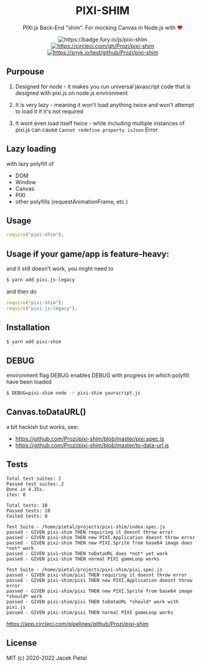 <h1 align="center">
    PIXI-SHIM
</h1>

<p align="center">
    PIXI.js Back-End "shim". For mocking Canvas in Node.js with <span style="color: red">❤️</span>
</p>

<p align="center">
    <img src="https://badge.fury.io/js/pixi-shim.svg" alt="https://badge.fury.io/js/pixi-shim" />
    <a href="https://app.circleci.com/pipelines/github/Prozi/pixi-shim"><img src="https://circleci.com/gh/Prozi/pixi-shim.svg?style=svg" alt="https://circleci.com/gh/Prozi/pixi-shim" /></a>
    <a href="https://snyk.io/test/github/Prozi/pixi-shim"><img src="https://snyk.io/test/github/Prozi/pixi-shim/badge.svg" alt="https://snyk.io/test/github/Prozi/pixi-shim" /></a>
</p>

## Purpouse

1. Designed for node - it makes you run universal javascript code that is designed with pixi.js on node.js environment

2. It is very lazy - meaning it won't load anything twice and won't attempt to load it if it's not required

3. It wont even load itself twice - while including multiple instances of pixi.js can cause `Cannot redefine property isJson` Error

## Lazy loading

with lazy polyfill of

- DOM
- Window
- Canvas
- PIXI
- other polyfills (requestAnimationFrame, etc.)

## Usage

```js
require("pixi-shim");
```

## Usage if your game/app is feature-heavy:

and it still doesn't work, you might need to

```bash
$ yarn add pixi.js-legacy
```

and then do

```js
require("pixi-shim");
require("pixi.js-legacy");
```

## Installation

```bash
$ yarn add pixi-shim
```

## DEBUG

environment flag DEBUG enables DEBUG with progress on which polyfill have been loaded

```bash
$ DEBUG=pixi-shim node -r pixi-shim yourscript.js
```

## Canvas.toDataURL()

a bit hackish but works, see:

- https://github.com/Prozi/pixi-shim/blob/master/pixi.spec.js
- https://github.com/Prozi/pixi-shim/blob/master/to-data-url.js

## Tests

```
Total test suites: 2
Passed test suites: 2
Done in 4.35s.
ites: 0

Total tests: 10
Passed tests: 10
Failed tests: 0

Test Suite - /home/pietal/projects/pixi-shim/index.spec.js
passed - GIVEN pixi-shim THEN requiring it doesnt throw error
passed - GIVEN pixi-shim THEN new PIXI.Application doesnt throw error
passed - GIVEN pixi-shim THEN new PIXI.Sprite from base64 image does *not* work
passed - GIVEN pixi-shim THEN toDataURL does *not* yet work
passed - GIVEN pixi-shim THEN normal PIXI gameLoop works

Test Suite - /home/pietal/projects/pixi-shim/pixi.spec.js
passed - GIVEN pixi-shim/pixi THEN requiring it doesnt throw error
passed - GIVEN pixi-shim/pixi THEN new PIXI.Application doesnt throw error
passed - GIVEN pixi-shim/pixi THEN new PIXI.Sprite from base64 image *should* work
passed - GIVEN pixi-shim/pixi THEN toDataURL *should* work with pixi.js
passed - GIVEN pixi-shim/pixi THEN normal PIXI gameLoop works
```

https://app.circleci.com/pipelines/github/Prozi/pixi-shim

## License

MIT (c) 2020-2022 Jacek Pietal
